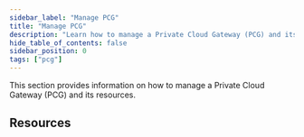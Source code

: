 ```yaml
---
sidebar_label: "Manage PCG"
title: "Manage PCG"
description: "Learn how to manage a Private Cloud Gateway (PCG) and its resources."
hide_table_of_contents: false
sidebar_position: 0
tags: ["pcg"]
---
```


This section provides information on how to manage a Private Cloud Gateway (PCG) and its resources.

## Resources
